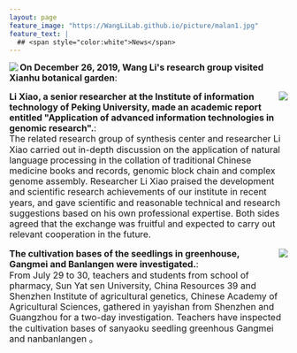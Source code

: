 ```yaml
---
layout: page
feature_image: "https://WangLiLab.github.io/picture/malan1.jpg"
feature_text: |
  ## <span style="color:white">News</span>
---
```



<p style="line-height:1.2"><img src="https://WangLiLab.github.io/picture/1226.jpg" align="left"><font size="3"><b>On December 26, 2019, Wang Li's research group visited Xianhu 
 botanical garden</b>: <br>


<p style="line-height:1.2"><img src="https://WangLiLab.github.io/picture/lixiao.jpg" align="right"><font size="3"><b>Li Xiao, a senior researcher at the Institute of information technology of Peking University, made an academic report entitled "Application of advanced information technologies in genomic research".</b>: <br>
The related research group of synthesis center and researcher Li Xiao carried out in-depth discussion on the application of natural language processing in the collation of traditional Chinese medicine books and records, genomic block chain and complex genome assembly. Researcher Li Xiao praised the development and scientific research achievements of our institute in recent years, and gave scientific and reasonable technical and research suggestions based on his own professional expertise. Both sides agreed that the exchange was fruitful and expected to carry out relevant cooperation in the future.</font></p>


<p style="line-height:1.2"><img src="https://WangLiLab.github.io/picture/yiyashan.jpg" align="right"><font size="3"><b>The cultivation bases of the seedlings in greenhouse, 
Gangmei and Banlangen were investigated.</b>: <br>
From July 29 to 30, teachers and students from school of pharmacy, Sun Yat sen University, China Resources 39 and Shenzhen Institute of agricultural genetics, Chinese Academy of 
Agricultural Sciences, gathered in yayishan from Shenzhen and Guangzhou for a two-day investigation. Teachers have inspected the cultivation bases of sanyaoku seedling greenhous 
Gangmei and nanbanlangen 。</font></p>

